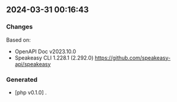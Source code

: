 

## 2024-03-31 00:16:43
### Changes
Based on:
- OpenAPI Doc v2023.10.0 
- Speakeasy CLI 1.228.1 (2.292.0) https://github.com/speakeasy-api/speakeasy
### Generated
- [php v0.1.0] .
